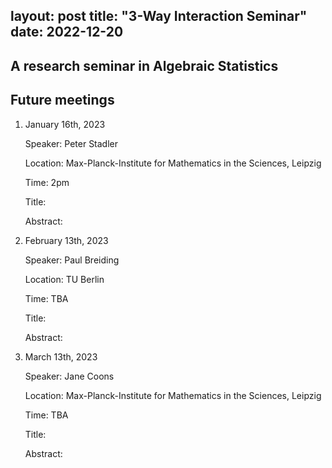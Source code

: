 layout: post
title: "3-Way Interaction Seminar"
date: 2022-12-20
---
## A research seminar in Algebraic Statistics

## Future meetings

1. January 16th, 2023
 
   Speaker: Peter Stadler
 
   Location: Max-Planck-Institute for Mathematics in the Sciences, Leipzig
 
   Time: 2pm
 
   Title:
 
   Abstract:


2. February 13th, 2023
   
   Speaker: Paul Breiding
   
   Location: TU Berlin
   
   Time: TBA
   
   Title:
   
   Abstract:


3. March 13th, 2023
   
   Speaker: Jane Coons
   
   Location: Max-Planck-Institute for Mathematics in the Sciences, Leipzig
   
   Time: TBA
   
   Title:
   
   Abstract:
